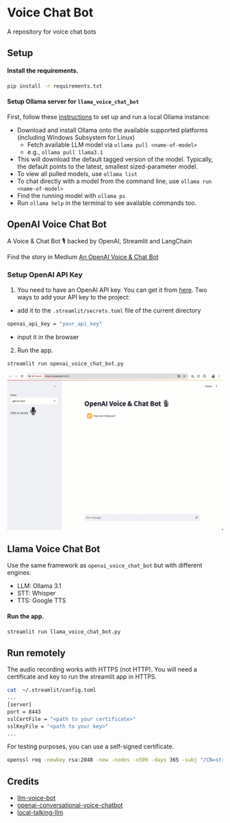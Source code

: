 # Voice Chat Bot
A repository for voice chat bots 

## Setup 
#### Install the requirements.
```bash
pip install -r requirements.txt
```
#### Setup Ollama server for `llama_voice_chat_bot`
First, follow these [instructions](https://github.com/ollama/ollama) to set up and run a local Ollama instance:

- Download and install Ollama onto the available supported platforms (including Windows Subsystem for Linux)
  - Fetch available LLM model via `ollama pull <name-of-model>` 
  - e.g., `ollama pull llama3.1`
- This will download the default tagged version of the model. Typically, the default points to the latest, smallest sized-parameter model.
- To view all pulled models, use `ollama list`
- To chat directly with a model from the command line, use `ollama run <name-of-model>`
- Find the running model with `ollama ps`
- Run `ollama help` in the terminal to see available commands too.

## OpenAI Voice Chat Bot
A Voice & Chat Bot 🎙️ backed by OpenAI, Streamlit and LangChain

Find the story in Medium [An OpenAI Voice & Chat Bot](https://medium.com/@yuxiaojian/an-openai-voice-chat-bot-b4cbe553f3ca)

### Setup OpenAI API Key
1. You need to have an OpenAI API key. You can  get it from [here](https://platform.openai.com/account/api-keys). Two ways to add your API key to the project:
- add it to the `.streamlit/secrets.toml` file of the current directory
```bash
openai_api_key = "your_api_key"
```
- input it in the browser

2. Run the app.
```bash
streamlit run openai_voice_chat_bot.py
```

<p align="center">
  <img src="assets/media/openai_voice_chat_bot.gif">
</p>


## Llama Voice Chat Bot
Use the same framework as `openai_voice_chat_bot` but with different engines:
- LLM: Ollama 3.1
- STT: Whisper
- TTS: Google TTS

#### Run the app.
```bash
streamlit run llama_voice_chat_bot.py
```

## Run remotely
The audio recording works with HTTPS (not HTTP). You will need a certificate and key to run the streamlit app in HTTPS. 

```bash
cat  ~/.streamlit/config.toml
...
[server]
port = 8443
sslCertFile = "<path to your certificate>"
sslKeyFile = "<path to your key>"
...
```

For testing purposes, you can use a self-signed certificate.
```bash
openssl req -newkey rsa:2048 -new -nodes -x509 -days 365 -subj "/CN=streamlit" -keyout streamlit.key -out streamlit.crt

```


## Credits
- [llm-voice-bot](https://github.com/iamaziz/llm-voice-bot)
- [openai-conversational-voice-chatbot](https://github.com/sulaiman-shamasna/openai-conversational-voice-chatbot)
- [local-talking-llm](https://github.com/vndee/local-talking-llm.git)


